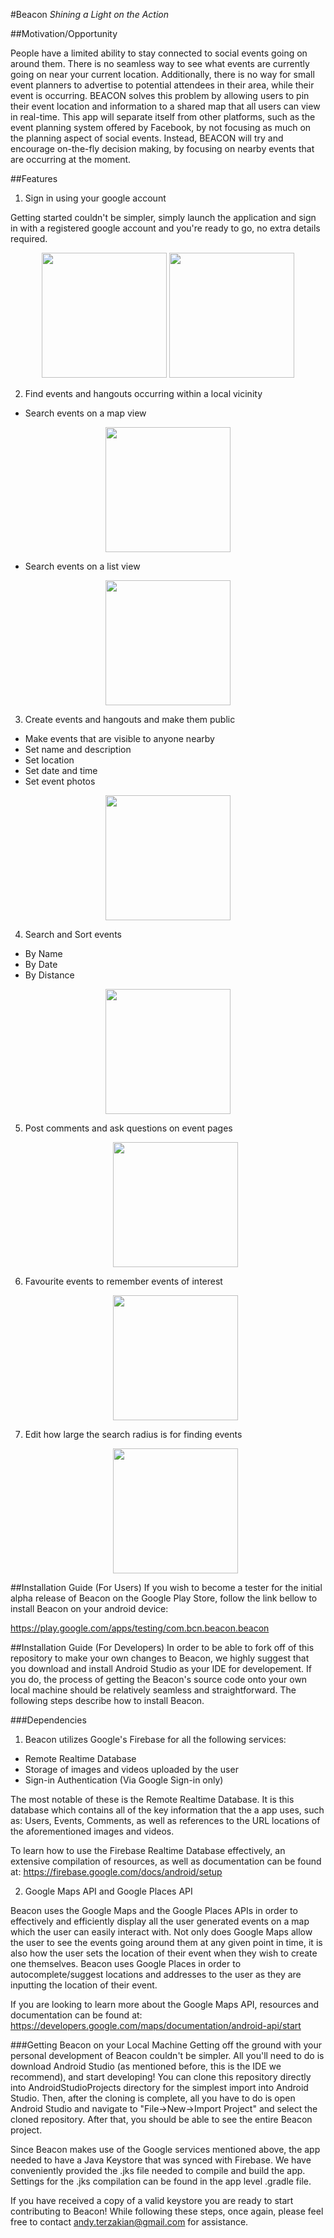 #Beacon
*Shining a Light on the Action*

##Motivation/Opportunity

People have a limited ability to stay connected to social events going on around them. 
There is no seamless way to see what events are currently going on near your current location. 
Additionally, there is no way for small event planners to advertise to potential attendees in their area, while their event is occurring. 
BEACON solves this problem by allowing users to pin their event location and information to a shared map that all users can view in real-time. 
This app will separate itself from other platforms, such as the event planning system offered by Facebook, by not focusing as much on the planning aspect of social events. 
Instead, BEACON will try and encourage on-the-fly decision making, by focusing on nearby events that are occurring at the moment. 

##Features

1. Sign in using your google account
   
  Getting started couldn't be simpler, simply launch the application and sign in with a registered google account and you're ready to     go, no extra details required.
    
   <div style="text-align:center">
   <img src="https://github.com/NeemaB/Beacon-Public/blob/master/res_demo/splash.png" width="200">
   <img src="https://github.com/NeemaB/Beacon-Public/blob/master/res_demo/sign_in_photo.png" width="200">
   </div>


2. Find events and hangouts occurring within a local vicinity

  * Search events on a map view 
  
   <div style="text-align:center">
   <img src="https://github.com/NeemaB/Beacon-Public/blob/master/res_demo/world_view.png" width="200">
   </div>
   
  * Search events on a list view
  
   <div style="text-align:center">
   <img src="https://github.com/NeemaB/Beacon-Public/blob/master/res_demo/list_view.png" width="200">
   </div>

3. Create events and hangouts and make them public 

  * Make events that are visible to anyone nearby
  * Set name and description
  * Set location
  * Set date and time
  * Set event photos
  
   <div style="text-align:center">
   <img src="https://github.com/NeemaB/Beacon-Public/blob/master/res_demo/create_event_page.jpg" width="200">
   </div>

4. Search and Sort events

  * By Name
  * By Date
  * By Distance
  
   <div style="text-align:center">
   <img src="https://github.com/NeemaB/Beacon-Public/blob/master/res_demo/search_feature.png" width="200">
   </div>

5. Post comments and ask questions on event pages

   <div style="text-align:center">
   <img src="https://github.com/NeemaB/Beacon-Public/blob/master/res_demo/comments_example.png" width="200">
   </div>

6. Favourite events to remember events of interest

   <div style="text-align:center">
   <img src="https://github.com/NeemaB/Beacon-Public/blob/master/res_demo/favourites_page.png" width="200">
   </div>

7. Edit how large the search radius is for finding events

   <div style="text-align:center">
   <img src="https://github.com/NeemaB/Beacon-Public/blob/master/res_demo/settings_page.png" width="200">
   </div>

##Installation Guide (For Users)
If you wish to become a tester for the initial alpha release of Beacon on the Google Play Store, follow the link bellow to install Beacon on your android device:

https://play.google.com/apps/testing/com.bcn.beacon.beacon

##Installation Guide (For Developers)
In order to be able to fork off of this repository to make your own changes to Beacon, we highly suggest that you download and install  Android Studio as your IDE for developement. If you do, the process of getting the Beacon's source code onto your own local machine should be relatively seamless and straightforward. The following steps describe how to install Beacon.

###Dependencies
1. Beacon utilizes Google's Firebase for all the following services:

  * Remote Realtime Database
  * Storage of images and videos uploaded by the user
  * Sign-in Authentication (Via Google Sign-in only)
 
 The most notable of these is the Remote Realtime Database. It is this database which contains all of the key information that the a app uses, such as: Users, Events, Comments, as well as references to the URL locations of the aforementioned images and videos. 

 To learn how to use the Firebase Realtime Database effectively, an extensive compilation of resources, as well as documentation can be found at: https://firebase.google.com/docs/android/setup

2. Google Maps API and Google Places API

 Beacon uses the Google Maps and the Google Places APIs in order to effectively and efficiently display all the user generated events on a map which the user can easily interact with. Not only does Google Maps allow the user to see the events going around them at any given point in time, it is also how the user sets the location of their event when they wish to create one themselves. Beacon uses Google Places in order to autocomplete/suggest locations and addresses to the user as they are inputting the location of their event.
 
 If you are looking to learn more about the Google Maps API, resources and documentation can be found at: https://developers.google.com/maps/documentation/android-api/start
 
###Getting Beacon on your Local Machine
Getting off the ground with your personal development of Beacon couldn't be simpler. All you'll need to do is download Android Studio (as mentioned before, this is the IDE we recommend), and start developing! You can clone this repository directly into AndroidStudioProjects directory for the simplest import into Android Studio. Then, after the cloning is complete, all you have to do is open Android Studio and navigate to "File->New->Import Project" and select the cloned repository. After that, you should be able to see the entire Beacon project.

Since Beacon makes use of the Google services mentioned above, the app needed to have a Java Keystore that was synced with Firebase. We have conveniently provided the .jks file needed to compile and build the app. Settings for the .jks compilation can be found in the app level .gradle file.

If you have received a copy of a valid keystore you are ready to start contributing to Beacon! While following these steps, once again, please feel free to contact andy.terzakian@gmail.com for assistance.
